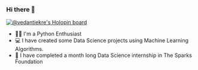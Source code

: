 ### Hi there 👋
[![@vedantiekre's Holopin board](https://holopin.me/vedantiekre)](https://holopin.io/@vedantiekre)

- 🧑‍💻 I'm a Python Enthusiast 
- 💻 I have created some Data Science projects using Machine Learning Algorithms.
- 🔭 I have completed a month long Data Science internship in The Sparks Foundation 

<!--
**vedanti-github/vedanti-github** is a ✨ _special_ ✨ repository because its `README.md` (this file) appears on your GitHub profile.

Here are some ideas to get you started:

- 🔭 I’m currently working on ...
- 🌱 I’m currently learning ...
- 👯 I’m looking to collaborate on ...
- 🤔 I’m looking for help with ...
- 💬 Ask me about ...
- 📫 How to reach me: ...
- 😄 Pronouns: ...
- ⚡ Fun fact: ...
-->
